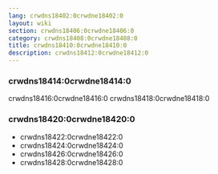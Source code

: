 ```yaml
---
lang: crwdns18402:0crwdne18402:0
layout: wiki
section: crwdns18406:0crwdne18406:0
category: crwdns18408:0crwdne18408:0
title: crwdns18410:0crwdne18410:0
description: crwdns18412:0crwdne18412:0
---
```


### crwdns18414:0crwdne18414:0
crwdns18416:0crwdne18416:0 crwdns18418:0crwdne18418:0

### crwdns18420:0crwdne18420:0
- crwdns18422:0crwdne18422:0
- crwdns18424:0crwdne18424:0
- crwdns18426:0crwdne18426:0
- crwdns18428:0crwdne18428:0

